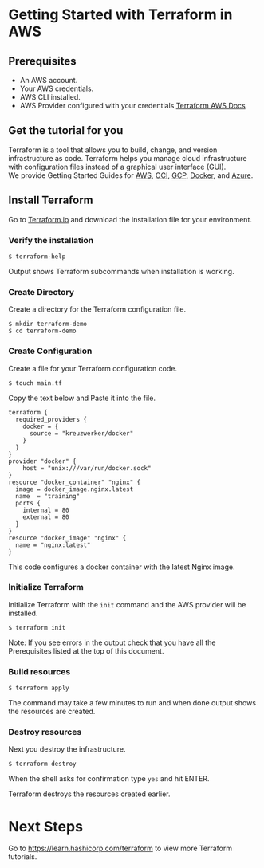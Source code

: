 # Getting Started with Terraform in AWS

## Prerequisites

* An AWS account.
* Your AWS credentials. 
* AWS CLI installed.
* AWS Provider configured with your credentials [Terraform AWS Docs](https://registry.terraform.io/providers/hashicorp/aws/latest/docs)

## Get the tutorial for you
Terraform is a tool that allows you to build, change, and version infrastructure as code. Terraform helps you manage cloud infrastructure with configuration files instead of a graphical user interface (GUI).  
We provide Getting Started Guides for [AWS](https://learn.hashicorp.com/tutorials/terraform/install-cli?in=terraform/aws-get-started),  [OCI](https://learn.hashicorp.com/collections/terraform/oci-get-started), [GCP](https://learn.hashicorp.com/collections/terraform/gcp-get-started), [Docker](https://learn.hashicorp.com/collections/terraform/docker-get-started), and [Azure](https://learn.hashicorp.com/collections/terraform/azure-get-started).

## Install Terraform

Go to [Terraform.io](https://www.terraform.io/downloads.html) and download the installation file for your environment. 


### Verify the installation
```shell
$ terraform-help
```
Output shows Terraform subcommands when installation is working.

### Create Directory
Create a directory for the Terraform configuration file.

```shell
$ mkdir terraform-demo
$ cd terraform-demo
```
### Create Configuration
Create a file for your Terraform configuration code.

```shell
$ touch main.tf
```

Copy the text below and Paste it into the file.

```hcl
terraform {
  required_providers {
    docker = {
      source = "kreuzwerker/docker"
    }
  }
}
provider "docker" {
    host = "unix:///var/run/docker.sock"
}
resource "docker_container" "nginx" {
  image = docker_image.nginx.latest
  name  = "training"
  ports {
    internal = 80
    external = 80
  }
}
resource "docker_image" "nginx" {
  name = "nginx:latest"
}
```
This code configures a docker container with the latest Nginx image. 

### Initialize Terraform

Initialize Terraform with the `init` command and the AWS provider will be installed. 

```shell
$ terraform init
```

Note: If you see errors in the output check that you have all the Prerequisites listed at the top of this document. 

### Build resources

```shell
$ terraform apply
```

The command may take a few minutes to run and when done output shows the resources are created.

### Destroy resources
Next you destroy the infrastructure.

```shell
$ terraform destroy
```

When the shell asks for confirmation type `yes` and hit ENTER. 

Terraform destroys the resources created earlier.

# Next Steps
Go to https://learn.hashicorp.com/terraform to view more Terraform tutorials.



